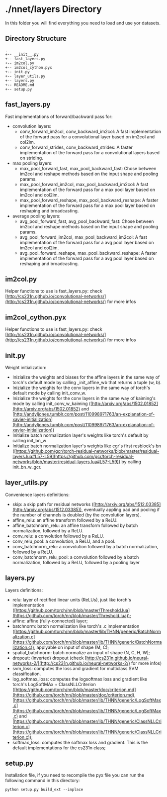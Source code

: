 # ./nnet/layers Directory

In this folder you will find everything you need to load and use yor datasets.

## Directory Structure
	.
	+-- __init__.py
	+-- fast_layers.py
	+-- im2col.py
	+-- im2col_cython.pyx
	+-- init.py
	+-- layer_utils.py
	+-- layers.py
	+-- README.md
	+-- setup.py

## fast_layers.py

Fast implementations of forward/backward pass for:

- convolution layers:
	- conv_forward_im2col, conv_backward_im2col:
		A fast implementation of the forward pass for a convolutional layer
		based on im2col and col2im.
	- conv_forward_strides, conv_backward_strides:
		A faster implementation of the forward pass for a convolutional layers based on striding.
- max pooling layers:
	- max_pool_forward_fast, max_pool_backward_fast:
		Chose between im2col and reshape methods based on the input shape and pooling params.
	- max_pool_forward_im2col, max_pool_backward_im2col:
		A fast implementation of the forward pass for a max pool layer
		based on im2col and col2im.
	- max_pool_forward_reshape, max_pool_backward_reshape:
		A faster implementation of the forward pass for a max pool layer
		based on reshaping and broadcasting.
- average pooling layers:
	- avg_pool_forward_fast, avg_pool_backward_fast:
		Chose between im2col and reshape methods based on the input shape and pooling params.
	- avg_pool_forward_im2col, max_pool_backward_im2col:
		A fast implementation of the forward pass for a avg pool layer
		based on im2col and col2im.
	- avg_pool_forward_reshape, max_pool_backward_reshape:
		A faster implementation of the forward pass for a avg pool layer
		based on reshaping and broadcasting.

## im2col.py

Helper functions to use is fast_layers.py: check [http://cs231n.github.io/convolutional-networks/](http://cs231n.github.io/convolutional-networks/) for more infos

## im2col_cython.pyx

Helper functions to use is fast_layers.py: check [http://cs231n.github.io/convolutional-networks/](http://cs231n.github.io/convolutional-networks/) for more infos

## init.py

Weight initialization:

- Inizialize the weights and biases for the affine layers in the same way of torch's default mode by calling _init_affine_wb that returns a tuple (w, b).
- Inizialize the weights for the conv layers in the same way of torch's default mode by calling init_conv_w.
- Inizialize the weights for the conv layers in the same way of kaiming's mode by calling init_conv_w_kaiming ([http://arxiv.org/abs/1502.01852](http://arxiv.org/abs/1502.01852) and [http://andyljones.tumblr.com/post/110998971763/an-explanation-of-xavier-initialization](http://andyljones.tumblr.com/post/110998971763/an-explanation-of-xavier-initialization))
- Initialize batch normalization layer's weights like torch's default by calling init_bn_w
- Initialize batch normalization layer's weights like cgr's first resblock's bn ([https://github.com/gcr/torch-residual-networks/blob/master/residual-layers.lua#L57-L59](https://github.com/gcr/torch-residual-networks/blob/master/residual-layers.lua#L57-L59)) by calling init_bn_w_gcr.

## layer_utils.py

Convenience layers definitions:

- skip:
	a skip path for residual networks ([http://arxiv.org/abs/1512.03385](http://arxiv.org/abs/1512.03385)), eventually appling pad and pooling if the number of channels is doubled (by the convolution layers).
- affine_relu:
	an affine transform followed by a ReLU.
- affine_batchnorm_relu:
	an affine transform followed by batch normalization, followed by a ReLU.
- conv_relu:
	a convolution followed by a ReLU.
- conv_relu_pool:
	a convolution, a ReLU, and a pool.
- conv_batchnorm_relu:
	a convolution followed by a batch normalization, followed by a ReLU.
- conv_batchnorm_relu_pool:
	a convolution followed by a batch normalization, followed by a ReLU, followed by a pooling layer

## layers.py

Layers definitions:

- relu:
	layer of rectified linear units (ReLUs), just like torch's implementation ([https://github.com/torch/nn/blob/master/Threshold.lua](https://github.com/torch/nn/blob/master/Threshold.lua));
- affine:
	affine (fully-connected) layer;
- batchnorm:
	batch normalization like torch's .c implementation ([https://github.com/torch/nn/blob/master/lib/THNN/generic/BatchNormalization.c](https://github.com/torch/nn/blob/master/lib/THNN/generic/BatchNormalization.c)), applyable on input of shape (M, C);
- spatial_batchnorm:
	batch normalize an input of shape (N, C, H, W);
- dropout:
	(inverted) dropout (check [http://cs231n.github.io/neural-networks-2/](http://cs231n.github.io/neural-networks-2/) for more infos)
- svm_loss:
	computes the loss and gradient for multiclass SVM classification.
- log_softmax_loss:
	computes the logsoftmax loss and gradient like torch's LogSoftMAx + ClassNLLCriterion ([https://github.com/torch/nn/blob/master/doc/criterion.md](https://github.com/torch/nn/blob/master/doc/criterion.md), [https://github.com/torch/nn/blob/master/lib/THNN/generic/LogSoftMax.c](https://github.com/torch/nn/blob/master/lib/THNN/generic/LogSoftMax.c) and [https://github.com/torch/nn/blob/master/lib/THNN/generic/ClassNLLCriterion.c](https://github.com/torch/nn/blob/master/lib/THNN/generic/ClassNLLCriterion.c));
- softmax_loss:
	computes the softmax loss and gradient. This is the default implementations for the cs231n class;

## setup.py

Installation file, if you need to recompile the pyx file you can run the following command in this directory:
	
	python setup.py build_ext --inplace



